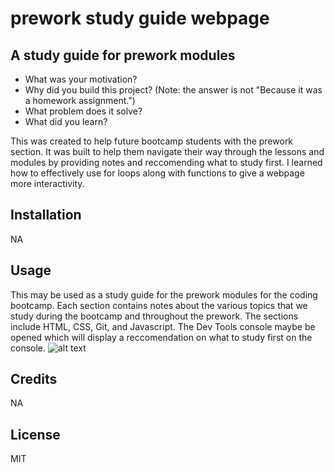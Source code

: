 # prework study guide webpage

## A study guide for prework modules

- What was your motivation?
- Why did you build this project? (Note: the answer is not "Because it was a homework assignment.")
- What problem does it solve?
- What did you learn?

This was created to help future bootcamp students with the prework section. It was built to help them navigate their way through the lessons and modules by providing notes and reccomending what to study first. I learned how to effectively use for loops along with functions to give a webpage more interactivity.



## Installation

NA

## Usage

This may be used as a study guide for the prework modules for the coding bootcamp. Each section contains notes about the various topics that we study during the bootcamp and throughout the prework. The sections include HTML, CSS, Git, and Javascript. The Dev Tools console maybe be opened which will display a reccomendation on what to study first on the console.
![alt text](assets/images/screenshot.png)

## Credits

NA

## License

MIT


